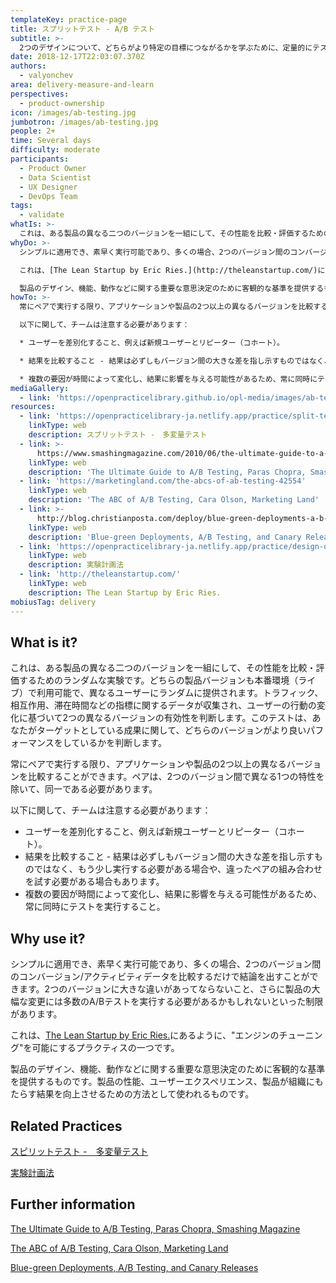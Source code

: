 ```yaml
---
templateKey: practice-page
title: スプリットテスト - A/B テスト
subtitle: >-
  2つのデザインについて、どちらがより特定の目標につながるかを学ぶために、定量的にテストする
date: 2018-12-17T22:03:07.370Z
authors:
  - valyonchev
area: delivery-measure-and-learn
perspectives:
  - product-ownership
icon: /images/ab-testing.jpg
jumbotron: /images/ab-testing.jpg
people: 2+
time: Several days
difficulty: moderate
participants:
  - Product Owner
  - Data Scientist
  - UX Designer
  - DevOps Team
tags:
  - validate
whatIs: >-
  これは、ある製品の異なる二つのバージョンを一組にして、その性能を比較・評価するためのランダムな実験です。どちらの製品バージョンも本番環境（ライブ）で利用可能で、異なるユーザーにランダムに提供されます。トラフィック、相互作用、滞在時間などの指標に関するデータが収集され、ユーザーの行動の変化に基づいて2つの異なるバージョンの有効性を判断します。このテストは、あなたがターゲットとしている成果に関して、どちらのバージョンがより良いパフォーマンスをしているかを判断します。
whyDo: >-
  シンプルに適用でき、素早く実行可能であり、多くの場合、2つのバージョン間のコンバージョン/アクティビティデータを比較するだけで結論を出すことができます。2つのバージョンに大きな違いがあってならないこと、さらに製品の大幅な変更には多数のA/Bテストを実行する必要があるかもしれないといった制限があります。

  これは、[The Lean Startup by Eric Ries.](http://theleanstartup.com/)にあるように、"エンジンのチューニング"を可能にするプラクティスの一つです。

  製品のデザイン、機能、動作などに関する重要な意思決定のために客観的な基準を提供するものです。製品の性能、ユーザーエクスペリエンス、製品が組織にもたらす結果を向上させるための方法として使われるものです。
howTo: >-
  常にペアで実行する限り、アプリケーションや製品の2つ以上の異なるバージョンを比較することができます。ペアは、2つのバージョン間で異なる1つの特性を除いて、同一である必要があります。

  以下に関して、チームは注意する必要があります：

  * ユーザーを差別化すること、例えば新規ユーザーとリピーター（コホート）。

  * 結果を比較すること - 結果は必ずしもバージョン間の大きな差を指し示すものではなく、もう少し実行する必要がある場合や、違ったペアの組み合わせを試す必要がある場合もあります。

  * 複数の要因が時間によって変化し、結果に影響を与える可能性があるため、常に同時にテストを実行すること。
mediaGallery:
  - link: 'https://openpracticelibrary.github.io/opl-media/images/ab-testing.jpg'
resources:
  - link: 'https://openpracticelibrary-ja.netlify.app/practice/split-testing-multivari-testing/'
    linkType: web
    description: スプリットテスト -　多変量テスト
  - link: >-
      https://www.smashingmagazine.com/2010/06/the-ultimate-guide-to-a-b-testing/
    linkType: web
    description: 'The Ultimate Guide to A/B Testing, Paras Chopra, Smashing Magazine'
  - link: 'https://marketingland.com/the-abcs-of-ab-testing-42554'
    linkType: web
    description: 'The ABC of A/B Testing, Cara Olson, Marketing Land'
  - link: >-
      http://blog.christianposta.com/deploy/blue-green-deployments-a-b-testing-and-canary-releases/
    linkType: web
    description: 'Blue-green Deployments, A/B Testing, and Canary Releases'
  - link: 'https://openpracticelibrary-ja.netlify.app/practice/design-of-experiments/'
    linkType: web
    description: 実験計画法
  - link: 'http://theleanstartup.com/'
    linkType: web
    description: The Lean Startup by Eric Ries.
mobiusTag: delivery
---
```

## What is it?

これは、ある製品の異なる二つのバージョンを一組にして、その性能を比較・評価するためのランダムな実験です。どちらの製品バージョンも本番環境（ライブ）で利用可能で、異なるユーザーにランダムに提供されます。トラフィック、相互作用、滞在時間などの指標に関するデータが収集され、ユーザーの行動の変化に基づいて2つの異なるバージョンの有効性を判断します。このテストは、あなたがターゲットとしている成果に関して、どちらのバージョンがより良いパフォーマンスをしているかを判断します。

常にペアで実行する限り、アプリケーションや製品の2つ以上の異なるバージョンを比較することができます。ペアは、2つのバージョン間で異なる1つの特性を除いて、同一である必要があります。

以下に関して、チームは注意する必要があります：

- ユーザーを差別化すること、例えば新規ユーザーとリピーター（コホート）。
- 結果を比較すること - 結果は必ずしもバージョン間の大きな差を指し示すものではなく、もう少し実行する必要がある場合や、違ったペアの組み合わせを試す必要がある場合もあります。
- 複数の要因が時間によって変化し、結果に影響を与える可能性があるため、常に同時にテストを実行すること。

## Why use it?

シンプルに適用でき、素早く実行可能であり、多くの場合、2つのバージョン間のコンバージョン/アクティビティデータを比較するだけで結論を出すことができます。2つのバージョンに大きな違いがあってならないこと、さらに製品の大幅な変更には多数のA/Bテストを実行する必要があるかもしれないといった制限があります。

これは、[The Lean Startup by Eric Ries.](http://theleanstartup.com/)にあるように、"エンジンのチューニング"を可能にするプラクティスの一つです。

製品のデザイン、機能、動作などに関する重要な意思決定のために客観的な基準を提供するものです。製品の性能、ユーザーエクスペリエンス、製品が組織にもたらす結果を向上させるための方法として使われるものです。

## Related Practices

[スピリットテスト -　多変量テスト](https://openpracticelibrary-ja.netlify.app/practice/split-testing-multivari-testing/)

[実験計画法](https://openpracticelibrary-ja.netlify.app/practice/design-of-experiments/)

## Further information

[The Ultimate Guide to A/B Testing, Paras Chopra, Smashing Magazine](https://www.smashingmagazine.com/2010/06/the-ultimate-guide-to-a-b-testing/)

[The ABC of A/B Testing, Cara Olson, Marketing Land](https://marketingland.com/the-abcs-of-ab-testing-42554)

[Blue-green Deployments, A/B Testing, and Canary Releases](http://blog.christianposta.com/deploy/blue-green-deployments-a-b-testing-and-canary-releases/)
